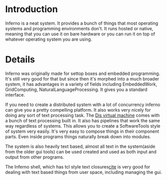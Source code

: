 # Introduction #

Inferno is a neat system. It provides a bunch of things that most operating systems and programming environments don't. It runs hosted or native, meaning that you can use it on bare hardware or you can run it on top of whatever operating system you are using.

# Details #

Inferno was originally made for settop boxes and embedded programming. It's still very good for that but since then it's morphed into a much broader system, it has advantages in a variety of fields including EmbeddedWork, GridComputing, NaturalLanguageProcessing. It gives you a standard interface.

If you need to create a distributed system with a lot of concurrency inferno can give you a pretty compelling platform. It also works very nicely for doing any sort of text processing task. The [Dis virtual machine](Dis.md) comes with a bunch of text processing built in. It also has pipelines that work the same way regardless of systems. This allows you to create a SoftwareTools style of system very easily. It's very easy to compose things in their component parts. Even inside programs things naturally break down into modules.

The system is also heavily text based, almost all text in the system(aside from the older gui tools) can be used created and used as both input and output from other programs.

The Inferno shell, which has  tcl style text closures[cite](cite.md) is very good for dealing with text based things from user space, including managing the gui.
